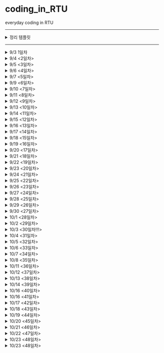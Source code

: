 # coding_in_RTU
everyday coding in RTU

---
<details>
<summary> 정리 템플릿 </summary>

### (문제 등급) 문제 번호 문제 이름
- **문제설명** :
- **느낀점** :
- **개념정리** (선택사항) :

</details>

---

<details>
<summary> 9/3 1일차 </summary>

### 브론즈 23881번 알고리즘 수업 - 선택 정렬 1
- **문제설명** : 선택정렬 수도코드를 제공하고 교환횟수를 체크하여 해당 교환횟수 번째에 교환되는 두개의 수를 출력하는 문제였다. 
- **느낀점** : 선택정렬에 대한 개념이 헷갈려 gif를 다시 보고 코드로 구현했다. 배열의 0번부터 확인하는 버전과 배열의 마지막번째부터 확인하는 버전 둘 다 구현해보았는데 반복문과 크기를 체크하는 것을 꼼꼼히 확인해야해서 어려웠다. 

- *selection sort* <br>
<img src = "https://github.com/whattheyeb/coding_in_RTU/blob/main/img/selection-600.gif" width = 300>
</details>

<details>
<summary> 9/4 <2일차> </summary>

### 브론즈 23882번 알고리즘 수업 - 선택 정렬 2
- **문제설명** : 이번 문제는 23881번 문제에서 약간 변형된 버전으로, 특정 교환 횟수 번째 이후의 정렬을 출력하는 문제였다. 
- **느낀점** : 이제 선택정렬을 구현하는 코드는 비교적 빠르게 작성할 수 있게 되었다. 하지만 for문 안에서 바로 답을 출력하려고 해서 첫번째 시도에서는 실패했었다. 선택정렬을 하는 for문 안에서는 결과를 바로 출력하기보다 flag 사용하거나 배열을 정렬하는 방식을 사용해야겠다.

### 브론즈 10871번 X보다 작은 수
- **문제설명** : 배열과 특정 수를 입력받고 배열 안의 숫자들 중 특정 수보다 작은 수들을 출력한다.
- **느낀점** : 이제 vector를 활용하여 배열을 입력받는 것을 습관들여야겠다.
- **개념정리** : vector 는 c++ 표준라이브러리 (#include <vector>) 에서 제공하는 동적 배열이다. push_back(value) : 맨 뒤에 값 추가, size() : 현재 원소 개수, empty() : 비었는지 확인, clear() : 모든 원소 제거, 초기 정의 : vector<int> v1(10);

### 브론즈 10952번 A + B - 5
- **문제설명** : 정수 a, b를 입력받고 a+b를 출력하는 코드를 작성하는 것, 단, a과 b 둘다 0일때는 아무것도 출력하지않고 종료한다.
- **느낀점** : while 문을 사용하면 a와 b 둘다 0일때에도 둘이 더한 값인 0을 출력하게된다. 그래서 do-while문을 사용했다.

</details>

<details>
<summary> 9/5 <3일차> </summary>

### (브론즈 3) 10818번 최소, 최대 
- **문제설명** : n개의 정수가 주어지고, 이 정수들의 값을 비교하여 최솟값과 최댓값을 구하는 프로그램을 작성
- **느낀점** : ez

### (브론즈 4) 25304번 영수증 
- **문제설명** : 총 금액과 물건의 종류에 대한 입력이 주어지며, 물건의 가격과 개수를 이용하여 실제 담은 금액과 영수증의 총 금액이 일치하는지 확인하는 프로그램을 작성
- **느낀점** : ez

### (브론즈 4) 15552번 빠른 A+B 
- **문제설명** : 정수 a, b를 굉장히 많이 입력받고, a+b를 출력하는 프로그램
- **느낀점** : 새로운 개념을 배웠다!!
- **개념설명** : cin.tie(NULL); 과 sync_with_stdio(false); 를 코드 앞에 작성한 후, endl 대신 \n 을 사용하면 된다. 다음 링크에 설명이 잘 되어있으니 참고해라 https://www.acmicpc.net/blog/view/128 

</details>

<details>
<summary> 9/6 <4일차> </summary>

### (브론즈 5) 10951번 A + B - 4
- **문제설명** : 두 정수 A + B를 입력받은 다음, A + B 를 출력한다.
- **느낀점** : 
- **개념정리** : EOF(End of File) 설정을 해줘야한다. 키보드 입력으로는 윈도우에서 Ctrl+Z 를 눌러 EOF를 발생시킨다. 그럼 반복문에서 조건을 어떻게 설정해야할까? 바로 그냥 while(cin >> a >> b) 이런식으로 조건식에 cin을 넣으면 된다. 

### (브론즈 3) 2562번 최댓값
- **문제설명** : 9개의 다른 자연수가 입력되며, 최댓값과 그 최댓값이 몇번째 수인지를 구하는 프로그램이다.
- **느낀점** : vector를 쓰니까 확실히 코드도 간결해지고 이해하기 쉬워졌다. 번외로 인덱스는 항상 현실 숫자 - 1 라는 것을 기억하자..

### (브론즈 3) 10810번 공넣기
- **문제설명** : 바구니 개수, 공을 넣는 회차 수가 주어진다. 그리고 각 회차마다 공을 넣을 바구니 번호의 범위 (두 개의 수)와 넣을 공의 번호가 주어진다. 공을 넣는 회차가 전부 끝난후, 바구니에 들어있는 공의 번호가 어떻게 되어있는지 출력한다. (단, 각 바구니에는 하나의 공만 들어있을 수 있다. 공이 이미 들어있는 경우 들어있는 공을 빼고 새로운 공을 넣는다)
- **느낀점** : 문제설명이 너무 길어서 읽는 데 힘들었지만 막상 푸는건 쉬웠다. for문 안에 또 다른 for문을 사용할때 조건식의 변수(i, j, k)를 다르게하고 통일시키자

</details>

<details>
<summary> 9/7 <5일차> </summary>

### (브론즈 2) 10813번 공바꾸기
- **문제설명** : 10810번과 기본적인 문제 토대는 같고, 바구니에 들어있는 공을 여러 회차동안 바꾼 후, 최종적으로 바구니에 있는 번호는 무엇인지 출력하는 프로그램을 작성한다
- **느낀점** : 10810번과 매우 비슷하고 swap함수를 사용하여 쉽게 해결했다.

### (브론즈 3) 5597번 과제 안 내신 분..?
- **문제설명** : 30명의 학생들 중 2명의 학생이 과제를 제출하지 않았다. 28개의 학생 번호가 입력으로 들어오면 그 중 제출하지않은 두 학생의 번호를 알아내어 출력한다.
- **느낀점** : for문 안에 변수를 선언하면 그 바깥에서는 초기화된다는 것을 몰랐다. 디버깅 출력 코드를 활용하여 알아내서 다행이다...

### (브론즈 2) 10811번 바구니 뒤집기
- **문제설명** : 10810, 10813번과 기본적인 문제 토대가 같다. 번호가 적힌 바구니를 여러 회차동안 역순으로 만든후, 최종적인 바구니 배열을 출력하는 프로그램을 작성한다.
- **느낀점** : 역순으로 만드는 코드에서 시간을 많이 썼다. 
- **개념정리** : 3번부터 5번 배열 원소를 뒤집어야한다. 그러면 바꾸는 작업이 2번 일어나게된다. (3번과 5번, 4번과 4번) -> swap을 활용한다면, 3부터 시작해서 (3 + 5) / 2 = 4까지, 2번만 반복한 후 끝나야하므로 num1부터 시작하여 num1 + num2 / 2 에서 멈춰야한다. 

### (브론즈 1) 1546번 평균
- **문제설명** : 기말고사 값들이 주어진다. 이 값 중 최댓값을 고르고 모든 점수를 각 과목의 점수 / 최댓값 * 100 을 진행한후 평균을 출력한다.
- **느낀점** : 처음에는 최댓값인 과목의 점수도 위와같이 진행하는지 모르고 있다가 질문게시판을 보고 깨닫게 되었다. 
- **개념정리** : c++ 에서는 int 끼리 나눗셈을 하면 소수점 이하의 숫자는 버려지기 때문에 casting을 해줘야한다. 이 문제를 풀 때에는 static_cast<type>(변수명) 이렇게 해줬다. (double 또는 float 로 선언해도 동일하다. ) 다음 티스토리를 보고 참고했다. https://code-studies.tistory.com/20 

</details>

<details>
<summary> 9/9 <6일차> </summary>

### (실버 5) 2941번 크로아티아 알파벳
- **문제설명** : 문제가 길어서 이미지로 첨부 <img src = "https://github.com/whattheyeb/coding_in_RTU/blob/main/img/bj2941.png" width = 400>
- **느낀점** : 문제는 풀긴했지만 if문남발에다가 복잡하게 작성한 것같아서 챗지피티에게 피드백을 받을 예정이다. 개인적으로 다음 인덱스로 바로 넘어가기위해 for문의 인덱스에 해당하는 i 를 사용한 방법은 마음에 든다. (핵심 아이디어는 “매칭되면 카운트 증가 후 인덱스 건너뛰기”)

### (브론즈 5) 27866번 문자와 문자열
- **문제설명** : 문자열과 숫자를 입력받고, 입력받은 숫자번째에 해당하는 문자를 출력한다. 
- **느낀점** : 기초문제여서 쉽게 풀었다.

### (브론즈 5) 9086번 문자열
- **문제설명** : 여러개의 문자열을 입력받고, 각 문자열의 첫번째 문자와 마지막 문자를 연속해서 출력한다. 
- **느낀점** : size() 함수를 사용하여 쉽게 풀 수 있다.

### (브론즈 5) 11654번 아스키 코드
- **문제설명** : 알파벳 소문자, 대문자, 숫자 0-9중 하나가 주어졌을 때, 주어진 글자의 아스키 코드값을 출력하는 프로그램을 작성하시오.
- **느낀점** : 몰라서 찾아봤다...
- **개념설명** : c++ 에서 문자를 아스키코드로 변환해서 하려면 다음과 같이 코드를 작성하면 된다고 한다. int ascii_value = static_cast<int>(input);

### (브론즈 4) 11720번 숫자의 합
- **문제설명** : 숫자개수와 띄어쓰기없이 쓰여진 숫자배열이 입력된다. 입력으로 주어진 숫자 N개의 합을 출력한다. 
- **느낀점** : 문자열과 관련된 문제라고 생각 안하고 있다가 공백없이 숫자 N개가 주어진다는 글을 보고 문자열로 숫자배열을 입력받고, 각 인덱스로 접근후 아스키코드값을 빼서  더해야겠다는 생각을 했다. 

### (브론즈 2) 10809번 알파벳 찾기
- **문제설명** : 문자열에서 알파벳이 처음 등장하는 위치를 찾아서 저장후 모든 알파벳에 대해 출력한다. 
- **느낀점** : 알파벳 배열을 잘못써서 틀렸다는 게 너무 웃김 (tuvwxyz...) 이런건 직접 찾아서 그냥 복사 붙여넣기하도록 하자. 

</details>

<details>
<summary> 9/10 <7일차> </summary>

### (브론즈 2) 2675번 문자열 반복
- **문제설명** : 테스트케이스 개수 N과 각 문자열 S와 반복횟수 R을 입력받는다. 문자열의 각 문자를 R번씩 반복하여 출력한다. 예시 : (입력) 3 ABC (출력) AAABBBCCC
- **느낀점** : ez

### (브론즈 2) 2908번 상수
- **문제설명** : 각 두개의 3자리 숫자를 입력받는다. 이 숫자를 뒤집은후 크기를 비교해 더 큰 숫자를 출력한다
- **느낀점** : vector의 push_back() 함수를 활용하고 싶어서 int 변수는 하나도 쓰지않았다. 챗지피티의 피드백을 읽고나니 불필요하게 저장공간을 썼음을 알 수 있었다.  

### (브론즈 2) 5622번 다이얼
- **문제설명** : 사진 참고 <br> <img src = "https://github.com/whattheyeb/coding_in_RTU/blob/main/img/bj5622.png" width = 450>
- **느낀점** : if문 폭탄으로 문제를 풀어서 조금 찝찝하다. 챗지피티의 코드를 봤는데 너무 충격적으로 잘짜서 충격임. 알파벳에 시간을 매핑해서 미리 정의한다는 개념을 사용한 것이 대박인거같다. 19줄을 3줄로 줄임

</details>

<details>
<summary> 9/11 <8일차> </summary>

### (브론즈 3) 11718번 그대로 출력하기
- **문제설명** : 입력 받은 문자열을 출력하는 프로그램을 작성하라 (문자열은 알파벳 소문자, 대문자, 공백, 숫자로만 이루어져있다.)
- **느낀점** : 10951번과 비슷한 문제이다. 다만 공백이 포함되어있기때문에 cin이 아닌 getline을 사용해야한다는게 달랐다.
- **개념정리** : #include <string> 라이브러리의 getline(cin, 변수명) 함수를 사용하여 공백이 포함된 문자열 한줄을 입력받을 수 있다. 

### (브론즈 3) 2738번 행렬 덧셈
- **문제설명** : N*M 크기의 두 행렬이 주어졌을때, 두 행렬을 더하는 프로그램을 작성하라
- **느낀점** : 2차원배열을 오랜만에 써서 헷갈렸지만 문제자체가 어렵지않아 간단하게 이중 for문을 사용하여 풀 수 있었다.

</details>

<details>
<summary> 9/12 <9일차> </summary>

### (브론즈 5) 2744번 대소문자 바꾸기
- **문제설명** : 영어 소문자와 대문자로 이루어진 단어를 입력받은 뒤, 대문자는 소문자로, 소문자는 대문자로 바꾸어 출력하는 프로그램을 작성하시오.
- **느낀점** : 대소문자의 아스키코드 차이만큼 더해주고 빼는 로직을 사용하여서 쉬웠다.

### (브론즈 5) 15964번 이상한 기호
- **문제설명** : 입력받은 두 숫자에 대해 A＠B = (A+B)×(A-B) 를 계산한다
- **느낀점** : 그냥 long int 만 쓰면 해결되지않아서(100점 만점 중에 30점만 준다) 구글링을 통해 해결했다. 
- **개념정리** : 두 int 의 값이 커서 int 변수에 담을 수 없다면 long long int를 사용해야한다. long long int output = 1LL * (a + b) * (a - b);

### (브론즈 4) 31403번 A + B - C
- **문제설명** : A, B, C 를 각각 수와 문자열로 생각했을때, A + B - C를 출력하라
- **느낀점** : 테스트케이스에 한자리수만 있어서 단순히 char로 입력받고 '0'만큼 빼서 더하고 빼면 되겠다고 생각했는데 입력 부분에 a, b, c는 1에서 1000사이의 숫자라고 쓰여있는 것을 확인하게 되었다. 

### (브론즈 2) 8958번 OX 퀴즈
- **문제설명** : "OOXXOXXOOO"와 같은 OX퀴즈의 결과가 있다. O는 문제를 맞은 것이고, X는 문제를 틀린 것이다. 문제를 맞은 경우 그 문제의 점수는 그 문제까지 연속된 O의 개수가 된다. 예를 들어, 10번 문제의 점수는 3이 된다.
"OOXXOXXOOO"의 점수는 1+2+0+0+1+0+0+1+2+3 = 10점이다.
OX퀴즈의 결과가 주어졌을 때, 점수를 구하는 프로그램을 작성하시오.
- **느낀점** : 이전 문제의 결과(O,X)에 대해 저장하는 배열 prev를 만들었다. 그런데 X 인 경우에 prev를 0으로 저장하지 않아서 이전 문제의 결과가 X인데도 불구하고 1로 저장되는 경우가 있었다. if 조건 설정과 예외처리를 꼼꼼히 봐야겠다. 로직은 백준 1316번과 비슷해서 쉽게 생각해낼 수 있었다. 

</details>

<details>
<summary> 9/13 <10일차> </summary>

### (브론즈 3) 10250번 ACM 호텔
- **문제설명** :  호텔의 층 수, 각 층의 방 수, 몇 번째 손님인지에 대한 입력이 들어오면, N 번째로 도착한 손님에게 배정될 방 번호를 계산하는 프로그램이다. (링크 참고 : https://www.acmicpc.net/problem/10250 )
- **느낀점** : 문제가 길어서 어려울 거라 생각했는데 2차원배열도 쓰지않고 쉽게 풀 수 있었다. 

### (브론즈 3) 4153번 직각삼각형
- **문제설명** : 주어진 세변의 길이로 삼각형이 직각인지 아닌지 구분하시오.
- **느낀점** : 빗변의 길이의 제곱과 나머지 두변의 길이의 제곱의 합이 같으면 직각삼각형이라는 정의를 그대로 코드에 적용하려고 했다. [1] 최댓값 구하기 [2] 길이의 제곱을 구해서 같은지 확인하는 함수 적용 [3] 출력 이 로직으로 작성했다. [1]파트에서 좀 더 효율적으로 코드를 짤 수 있을지 고민해봐야겠다. 

### (브론즈 3) 30802번 웰컴 키트
- **문제설명** : 참가자들에게 티셔츠와 펜을 줄 건데 얼만큼 준비해야하는지 구하는 문제
- **느낀점** : '펜을 P자루씩 최대 몇 묶음 주문할 수 있고, 그때 한 자루씩 몇 개 주문하는지' 이 말이 이해가 안가서 그냥 입출력 예시 보고 몫과 나머지인가 추측했는데 그게 맞았다. (즉, P자루씩 몇 묶음 주문하고, 남은 나머지는 한 자루씩 주문하라는 뜻이었다...) 문제 이해하는 게 더 힘든 느낌이다
 
</details>

<details>
<summary> 9/14 <11일차> </summary>

### (브론즈 2) 1978번 소수 찾기
- **문제설명** : 주어진 수 N개 중에서 소수가 몇 개인지 찾아서 출력하는 프로그램
- **느낀점** : 로직은 맞는데 1에 대한 예외처리를 따로 안해줘서 틀린거같아 아쉽다. 

### (브론즈 2) 2231번 분해합
- **문제설명** : 어떤 자연수 N이 있을 때, 그 자연수 N의 분해합은 N과 N을 이루는 각 자리수의 합을 의미한다. 어떤 자연수 M의 분해합이 N인 경우, M을 N의 생성자라 한다. 예를 들어, 245의 분해합은 256(=245+2+4+5)이 된다. 따라서 245는 256의 생성자가 된다. 
자연수 N이 주어졌을 때, N의 가장 작은 생성자를 구해내는 프로그램을 작성하시오.
- **느낀점** : 숫자 N이 주어지고 생성자 M을 구하는 문제여서 이걸 어떻게 구하지? 1부터 N까지 자릿수를 다 더해야하나? 이렇게 생각했다. 챗지피티의 힌트 '(N - N의 자리수 * 9)부터 체크하면 된다.'를 참고하여 문제를 풀었다. 그리고 자리수 구하는 짧은 코드도 이제 알게 되었다...

### (브론즈 2) 2798번 블랙잭 <나중에 다시 풀기>
- **문제설명** : N장의 카드에 써져 있는 숫자가 주어졌을 때, M을 넘지 않으면서 M에 최대한 가까운 카드 3장의 합을 구해 출력하시오.
- **느낀점** : 확률에 나오는 조합(nCr)의 경우의 수를 구하고, 그 수의 합이 M을 넘지 않아야한다고 해서 처음에는 멘붕이 왔다. 조합(중복 X, 순서 X)을 어떻게 코딩해야하는지 몰랐기때문이다. 이 문제는 나중에 다시 풀어봐야겠다. 
- **개념설명** : 조합의 경우 재귀함수로 코드를 작성한다. 다음 블로그에서 코드를 참고했다. https://hongchan.tistory.com/5 

</details>

<details>
<summary> 9/15 <12일차> </summary>

### (브론즈 2) 15829번 Hashing
- **문제설명** : 해시함수를 구현하여 입력받은 문자열을 해시값으로 출력한다.
- **느낀점** : 10일차까지는 그래도 10분안에 풀 수 있는 좀 쉬운 문제들이었는데 이제는 한시간이상은 고민하고 공부해야하는 문제들이 나온다. 수학적 특성(나머지 연산 분배의 법칙)을 적용해야해서 까다로웠던것같다. 
- **개념정리** : 해시함수의 경우 특정수를 거듭제곱하고 더하는 과정에서 long long 의 크기도 벗어나게 된다. 따라서 매 연산마다 mod 를 취해서 오버플로우를 방지해줘야한다. 

### (브론즈 1) 1259번 팰린드롬수
- **문제설명** : 어떤 단어를 뒤에서부터 읽어도 똑같다면 그 단어를 팰린드롬이라고 한다. 'radar', 'sees'는 팰린드롬이다. 수도 팰린드롬으로 취급할 수 있다. 수의 숫자들을 뒤에서부터 읽어도 같다면 그 수는 팰린드롬수다. 121, 12421 등은 팰린드롬수다. 수들을 입력받고 그 수가 팰린드롬수인지 출력하자
- **느낀점** : 이렇게 여러개의 테스트케이스를 입력받는 문제의 경우 내가 flag가 되는 변수들(팰린드롬수인지 저장하는 bool 변수, 각 숫자의 자리수를 저장하는 벡터 등)을 초기화하지 않는 습관이 있다는 것을 인지하게되었다. 주의하자.. 
- **개념정리** : 벡터를 초기화하려면 v.clear() 함수를 호출하면 벡터에 포함된 모든 요소가 제거되고, 비워진다. 

### (브론즈 1) 2775번 부녀회장이 될테야
- **문제설명** : 거주조건이 "a층의 b호에 살려면 자신의 아래(a-1)층의 1호부터 b호까지 사람들의 수의 합만큼 사람들을 데려와 살아야 한다"인 아파트의 k층 n호에는 몇 명이 살고 있는지 출력하라
- **느낀점** : 하드코딩해서 제한인 14에 맞춰서 미리 사람들 수를 모두 계산하여 배열에 저장해놓고, 입력받은 테스트케이스에 대해 출력하는 형식으로 코드를 짠 것이 조금 아쉽다. 

</details>

<details>
<summary> 9/16 <13일차> </summary>

### (브론즈 1) 2609번 최대공약수와 최소공배수
- **문제설명** : 두 수를 입력받고, 두 수의 최대공약수와 최소공배수를 구하여 출력한다
- **느낀점** : 두 수가 서로소일때를 고려하지않고 최대공약수 변수를 처음에 0으로 선언해서 런타임에러가 발생했다. (DivisionByZero) 모든 테스트케이스를 고려해봐야겠다. 

### (브론즈 1) 2869번 달팽이는 올라가고싶다 <다시 풀기>
- **문제설명** : 땅 위에 달팽이가 있다. 이 달팽이는 높이가 V미터인 나무 막대를 올라갈 것이다. 달팽이는 낮에 A미터 올라갈 수 있다. 하지만, 밤에 잠을 자는 동안 B미터 미끄러진다. 또, 정상에 올라간 후에는 미끄러지지 않는다. 달팽이가 나무 막대를 모두 올라가려면, 며칠이 걸리는지 구하는 프로그램을 작성하시오.
- **느낀점** : 처음에 나누는 로직을 생각했는데 예제 출력이랑 다르게 나와서 일일히 다 계산하는 while 문으로 했더니 이 경우는 또 시간이 너무 오래걸렸다. 결국 챗지피티의 힌트를 받아 문제를 해결했다. 다시 풀어야한다..

### (브론즈 1) 28702번 FizzBuzz
- **문제설명** : FizzBuzz 문제는 i = 1, 2, ... 에 대해 특정 규칙에 따라 문자열을 한 줄에 하나씩 출력하는 문제이다. FizzBuzz 문제에서 연속으로 출력된 세개의 문자열이 주어진다. 이 세 문자열 다음에 올 문자열을 구하고 출력해라
- **느낀점** : 입력되는 세개의 문자열 중 하나는 무조건 숫자라는 점을 활용해 Fizz, Buzz, FizzBuzz 가 아닌 문자열이 입력되면 이 문자열의 인덱스와 문자열(숫자)을 vector에 저장한 후 다음에 올 문자열을 구하는 로직으로 구현하였다. 좀 잔머리로 푼거같긴하다...
- **개념정리** : <string> 라이브러리의 stoi함수를 사용하면 string을 int로 쉽게 변환할 수 있다. int 변수 = stoi(string 변수);

</details>

<details>
<summary> 9/17 <14일차> </summary>

### (실버 5) 1436번 영화감독 숌
- **문제설명** : 제일 작은 종말의 수는 666이고, 그 다음으로 큰 수는 1666, 2666, 3666, .... 이다. 따라서, 숌은 첫 번째 영화의 제목은 "세상의 종말 666", 두 번째 영화의 제목은 "세상의 종말 1666"와 같이 이름을 지을 것이다. 일반화해서 생각하면, N번째 영화의 제목은 세상의 종말 (N번째로 작은 종말의 수) 와 같다. 숌이 만든 N번째 영화의 제목에 들어간 수를 출력하는 프로그램을 작성하시오
- **느낀점** : 처음에는 666이 들어가는 수들의 규칙을 찾으려했는데 도저히 못찾아서 챗지피티의 힌트를 얻어서 해결했다. (모든 수를 체크하면서 666이 들어간 수를 찾는 방식)
- **개념정리** : <string>헤더에 int를 string으로 바꾸는 to_string() 함수와 string에 원하는 문자열이 어디 인덱스에 들어있는지 찾아주는 find() 함수

### (브론즈 1) 14626번 ISBN
- **문제설명** : ISBN에는 13자리의 숫자로 표시된다. 그중 마지막 숫자는 체크기호로 정확성여부를 점검하는 숫자이다. 이 체크기호는 일련번호의 앞에서부터 각 자리마다 가중치 1, 3, 1, 3…. 를 곱한 것을 모두 더하고, 그 값을 10으로 나눈 나머지가 0이 되도록 만드는 숫자 m을 사용한다.
손상된 자리의 숫자를 찾아내는 프로그램을 작성하자
- **느낀점** : 문해력이 낮아진건지 문제자체를 이해하고 식을 생각하는데 오래 걸렸다. 그리고 마지막에는 좀 하드하게 3의 나머지들과 매칭하는 식으로 했다가 for문을 돌며 계산하는 방식으로 고쳤다. 코딩테스트 풀려면 문제를 읽고 이해하는것도 꽤나 중요해보인다....

### (실버 5) 7568번 덩치
- **문제설명** : 키도 더 크고, 몸무게도 더 나가는 사람을 덩치가 더 크다라고 말한다고 하자, 사람들의 키와 몸무게를 입력받고 사람의 덩치 등수를 구해서 출력한다. 
- **느낀점** : 간단한 문제를 너무 어렵게생각했다. 각 사람의 경우를 따져서 더 큰 덩치의 사람명수를 저장하고, 사람명수가 없는 사람부터 높은 등수를 주는 방식으로 코드를 작성했었다. 하지만 그럴 필요없이, 덩치를 비교할때부터 자신보다 덩치가 큰 사람이 있다면 등수를 하나씩 낮추면 되는 일이었다. 어차피 각각 사람들에 대해 rank를 체크하는 것이기 때문에 점수가 같은 사람들을 따로 체크할 필요가 없다. 

</details>

<details>
<summary> 9/18 <15일차> </summary>

### (실버 5) 1181번 단어 정렬
- **문제설명** : 알파벳 소문자로 이루어진 N개의 단어가 들어오면 아래와 같은 조건에 따라 정렬하는 프로그램을 작성하시오.
    - 길이가 짧은 것부터
    - 길이가 같으면 사전 순으로
단, 중복된 단어는 하나만 남기고 제거해야 한다.
- **느낀점** : 쉬울줄 알았는데 막상 풀어보니 두가지때문에 어려웠다. 첫번째는 길이가 같을때 각 자리의 아스키코드값을 비교한 후 인덱스를 저장해야한다는 것(compare함수를 쓰지않고 하려니 어려웠다)과 두번째는 중복된 단어는 하나만 남기고 삭제해야한다는 것이었다.  
- **개념정리** : <string> 헤더의 compare 함수는 str1.compare(str2) 로 예시를 들어보면 str1과 str2 가 같을때는 0, str1이 str2보다 클때는 양의 정수, str2이 str1보다 클때는 음의 정수를 return한다.
<algorithm> 헤더의 unique함수는 unique(word.begin(), word.end()) word 배열을 돌면서 겹치는 수를 찾아준다. erase() 함수는 범위를 설정하거나 특정 인덱스 지정하여 벡터를 지울 수 있는 함수이다. 

### (실버 5) 2751번 수 정렬하기 2
- **문제설명** : N개의 수가 주어졌을때, 이를 오름차순으로 정렬하는 프로그램을 작성해라
- **느낀점** : 그냥 편하게 풀고싶어서 algorithm 헤더의 sort 함수를 사용했다. 퀵소트나 머지소트 코드 공부를 좀 시작해야겠다.

### (Easy) Two sum
- **문제설명** : 숫자배열과 target이 주어졌을때, 숫자배열 중 2개 숫자의 조합이 target과 일치한다. 이 2개 숫자의 인덱스를 찾아 vector로 return한다.
- **느낀점** : 내가 푼 방식은 실행시간이 오래걸렸다. 그 이유는 내가 따로 vector 변수에 저장하고 마지막에 return 하려고해서였다. 그럴필요없이 찾는 즉시 해당 배열을 return하면된다.

</details>

<details>
<summary> 9/19 <16일차> </summary>

### (실버 4) 1920번 수 찾기
- **문제설명** : N개의 정수 A[1], A[2], …, A[N]이 주어져 있을 때, 이 안에 X라는 정수가 존재하는지 알아내는 프로그램을 작성하시오.
- **느낀점** : 처음에 시도할때는 linear search (정렬되지않은 상태로 for 문 사용하여 찾기) 로 코드를 작성했다. 당연히, 시간초과가 떴다. 그래서 두번째 시도때는 먼저 배열을 정렬하고, binary search 를 사용하여 작성하고 성공했다. 
- **개념정리** : https://www.geeksforgeeks.org/dsa/binary-search/ 

### (실버 5) 11650번 좌표 정렬하기 <다시 풀기>
- **문제설명** : 2차원 평면 위의 점 N개가 주어진다. 좌표를 x좌표가 증가하는 순으로, x좌표가 같으면 y좌표가 증가하는 순서로 정렬한 다음 출력하는 프로그램을 작성하시오
- **느낀점** : 1차원 배열에 대해 정렬하는건 할 수 있는데 2차원 배열에 대해서는 어떻게 풀지 감도 안왔다. 챗지피티의 힌트를 참고하여 먼저 구조체를 만든 후, sort 함수를 사용하여 x 좌표가 같으면 y좌표가 증가하는 함수를 추가하는 방식으로 풀었다. sort함수에 대해 더 알게되었다.
- **개념정리** : sort함수는 세번째 파라미터에 custom comparator를 추가할 수 있다. 
```
bool comp(Point& a, Point& b){
    if(a.x == b.x) return a.y < b.y;
    return a.x < b.x; 
}

int main(){
    sort(points.begin(), points.end(), comp);
}
```

### (easy) Roman to integer
- **문제설명** : 로마숫자로 이루어진 문자열을 입력받아서 아라비아숫자로 변환하는 프로그램을 작성하라 
- **느낀점** : 문제를 주의깊게 안읽고 그냥 일대일대응으로 변환하는 방식으로 풀어서 처음 시도때는 틀렸다. 다시 읽어보니 예외가 있었다.. 그래서 i번째에 검사할때 i + 1번째 문자도 함께 검사하여 만약 한세트인 로마숫자라면 i를 증가시켰다. 


</details>

<details>
<summary> 9/20 <17일차> </summary>

### (실버 5) 25206 너의 평점은
- **문제설명** : 치훈이의 전공평점을 계산해주는 프로그램을 작성해보자. 전공평점은 전공과목별 (학점 × 과목평점)의 합을 학점의 총합으로 나눈 값이다. P/F 과목의 경우 등급이 P또는 F로 표시되는데, 등급이 P인 과목은 계산에서 제외해야 한다.
- **느낀점** : struct를 정의하여 각 과목당 학점과 등급을 저장한 후 전공평점을 구했다. 하지만 아래의 코드처럼 F를 따로 조건을 안빼고 P와 함께 처리해서 틀렸다. F 등급인 경우, 0점으로 계산되지만 학점평균에는 들어가기때문이다.


```
if(s[i].rating != "P"){
            sum += toCredit(s[i].rating) * s[i].credit;
            creditSum += s[i].credit;
        }else if(s[i].rating == "F"){
            sum += 0;
            creditSum += s[i].credit;
}
```

### (브론즈 3) 2566번 최댓값
- **문제설명** :  9×9 격자판에 쓰여진 81개의 자연수 또는 0이 주어질 때, 이들 중 최댓값을 찾고 그 최댓값이 몇 행 몇 열에 위치한 수인지 구하는 프로그램을 작성하시오.
- **느낀점** : 81이라는 상수로 정해져있어서 2차원배열을 사용하여 쉽게 풀었다. 

### (브론즈 1) 10798번 세로읽기
- **문제설명** : 한 줄의 단어는 글자들을 빈칸 없이 연속으로 나열해서 최대 15개의 글자들로 이루어진다. 또한 만들어진 다섯 개의 단어들의 글자 개수는 서로 다를 수 있다. 심심해진 영석이는 칠판에 만들어진 다섯 개의 단어를 세로로 읽으려 한다. 세로로 읽을 때, 각 단어의 첫 번째 글자들을 위에서 아래로 세로로 읽는다. 다음에 두 번째 글자들을 세로로 읽는다. 이런 식으로 왼쪽에서 오른쪽으로 한 자리씩 이동 하면서 동일한 자리의 글자들을 세로로 읽어 나간다. 영석이가 읽는 방식으로 글자들을 출력하는 프로그램을 작성하라
- **느낀점** : 인덱스가 출력할 문자열의 길이를 벗어날때를 생각하지않고 처리를 안해줘서 틀렸다. 무지성 제출을 자제해보자 ...

</details>

<details>
<summary> 9/21 <18일차> </summary>

### (실버 5) 1316번 그룹 단어 체커 <다시 풀기>
- **문제설명** : 그룹 단어란 단어에 존재하는 모든 문자에 대해서, 각 문자가 연속해서 나타나는 경우만을 말한다. 예를 들면, ccazzzzbb는 c, a, z, b가 모두 연속해서 나타나고, kin도 k, i, n이 연속해서 나타나기 때문에 그룹 단어이지만, aabbbccb는 b가 떨어져서 나타나기 때문에 그룹 단어가 아니다. 단어 N개를 입력으로 받아 그룹 단어의 개수를 출력하는 프로그램을 작성하시오.
- **느낀점** : 약 일주일전에 이 문제를 마주했을때는 어떻게 풀지도 몰랐는데 그래도 이번에는 약간의 힌트(?)와 함께 푸는 나의 모습을 보며 좀 뿌듯했다. 하지만 다음에 다시 풀어봐야한다...

### (실버 5) 2563번 색종이
- **문제설명** : 가로, 세로의 크기가 각각 100인 정사각형 모양의 흰색 도화지가 있다. 이 도화지 위에 가로, 세로의 크기가 각각 10인 정사각형 모양의 검은색 색종이를 색종이의 변과 도화지의 변이 평행하도록 붙인다. 이러한 방식으로 색종이를 한 장 또는 여러 장 붙인 후 색종이가 붙은 검은 영역의 넓이를 구하는 프로그램을 작성하시오.
- **느낀점** : 나는 문제를 너무 어렵게(인간처럼) 풀려고 하는것같다. 처음에 문제를 읽었을때 "색종이끼리 겹치는 부분을 어떻게 구하지?" 라는 생각에 사로잡혀서 코드 작성을 시작조차 하지못했다. 하지만 챗지피티의 힌트..(겹치는 부분을 계산할 필요없이 도화지를 100*100 배열로 두고 색종이의 길이에 해당하는 배열을 한칸씩 색칠한다고 생각해라)를 보고 놀랐다...

</details>

<details>
<summary> 9/22 <19일차> </summary>

### (브론즈 1) 2869번 달팽이는 올라가고싶다 - 13일차 복습
- **느낀점** : 기억을 되살리는동안은 버벅였지만 중요한 포인트들(나머지가 있는경우 올림하기, 마지막 날에 올라가는 길이는 미리 빼주기)을 기억해서 풀 수 있었다. 

### (실버 5) 11650번 좌표 정렬하기 - 16일차 복습
- **느낀점** : 벡터에 입력할때 벡터 크기를 정의해주지않으면 오류가 걸리는것같다. 다시 풀때 조금 헷갈려서 깃허브 리드미를 참고하여 풀었다.

### (실버 5) 1193번 분수찾기 (다시 풀기)
- **문제설명** : 이와 같이 나열된 분수들을 1/1 → 1/2 → 2/1 → 3/1 → 2/2 → … 과 같은 지그재그 순서로 차례대로 1번, 2번, 3번, 4번, 5번, … 분수라고 하자. X가 주어졌을 때, X번째 분수를 구하는 프로그램을 작성하시오.
- **느낀점** : 사실 이 문제도 규칙을 못찾아서 챗지피티의 힌트를 받아 풀었다. 사람들이 올린 질문들 보니까 힌트보지말고 스스로 찾으라고 하던데 쩝.. 그래도 충분히 고민했다고 생각한다. (힌트는 다음과 같았다 1. 몇번째 그룹인지 찾기 2. 그룹안에서 몇번째인지 계산하기 3. 홀수인지 짝수인지에 따라 증감방향이 달라짐)

</details>

<details>
<summary> 9/23 <20일차> </summary>

### (실버 4) 2164번 카드 2
- **문제설명** : N장의 카드가 있다. 각각의 카드는 차례로 1부터 N까지의 번호가 붙어 있으며, 1번 카드가 제일 위에, N번 카드가 제일 아래인 상태로 순서대로 카드가 놓여 있다.
이제 다음과 같은 동작을 카드가 한 장 남을 때까지 반복하게 된다. 우선, 제일 위에 있는 카드를 바닥에 버린다. 그 다음, 제일 위에 있는 카드를 제일 아래에 있는 카드 밑으로 옮긴다.
- **느낀점** : 나름 수학적 규칙을 찾았다고 생각했는데 틀린 규칙이었다. 다음에는 queue를 활용해서 푸는 방식을 생각해봐야겠다.

### (브론즈 3) 5086번 배수와 약수
- **문제설명** : 두 수가 주어졌을 때, 다음 3가지 중 어떤 관계인지 구하는 프로그램을 작성하시오.
첫 번째 숫자가 두 번째 숫자의 약수이다. -> "factor" 출력
첫 번째 숫자가 두 번째 숫자의 배수이다. -> "multiple" 출력
첫 번째 숫자가 두 번째 숫자의 약수와 배수 모두 아니다. -> "neither" 출력
- **느낀점** : 간단하게 풀 수 있었던 문제다.

### (브론즈 3) 2501번 약수 구하기
- **문제설명** : 두 개의 자연수 N과 K가 주어졌을 때, N의 약수들 중 K번째로 작은 수를 출력하는 프로그램을 작성하시오.
- **느낀점** : 자연수 N의 약수를 구하면 자연수 N 또한 포함된다는 사실을 까먹었다. 그래서 처음 시도때 틀렸다. 예를 들어 6의 약수 중 4번째로 작은 수는 6이기 때문이다.

</details>

<details>
<summary> 9/24 <21일차> </summary>

### (브론즈 1) 9506번 약수들의 합
- **문제설명** : 어떤 숫자 n이 자신을 제외한 모든 약수들의 합과 같으면, 그 수를 완전수라고 한다. 예를 들어 6은 6 = 1 + 2 + 3 으로 완전수이다.
n이 완전수인지 아닌지 판단해주는 프로그램을 작성하라
- **느낀점** : 약수를 판정하는 로직은 알고있었기에 총합 변수를 지정해두고 약수들을 모두 더한 값을 저장한 후, 완전수인지 아닌지 판단하는 식으로 쉽게 풀 수 있었다.

### (브론즈 2) 2581번 소수
- **문제설명** : 자연수 M과 N이 주어질 때 M이상 N이하의 자연수 중 소수인 것을 모두 골라 이들 소수의 합과 최솟값을 찾는 프로그램을 작성하시오.
- **느낀점** : 문제 접근은 맞았는데 M과 N 사이에 소수가 없는 경우를 처리해야한다는 글을 안읽고 풀어서 그 부분에서 틀렸다. 소수의 개수를 카운트하는 cnt 변수를 추가하여 cnt 변수가 0이라면 -1을 출력하도록 수정했다.

</details>

<details>
<summary> 9/25 <22일차> </summary>

### (브론즈 2) 2745번 진법 변환
- **문제설명** : B진법 수 N이 주어진다. 이 수를 10진법으로 바꿔 출력하는 프로그램을 작성하시오.
- **느낀점** : 16진법을 2진수로 변환하는 문제는 논리설계 시간에 많이 풀어봤는데 36진법을 10진법으로 변환하는 문제는 처음이여서 어떻게 풀지 몰랐다. 찾아보니 각 자리수에 N진법의 N을 제곱한 후 다 더해주면 10진법 수로 변환된다고 나왔다. 이 계산법을 똑같이 로직에 적용하여 풀었다. 

### (브론즈 5) 27323번 직사각형
- **문제설명** : 정수 A, B 가 주어진다. 세로 길이가 A cm, 가로 길이가 B cm 인 아래와 같은 직사각형의 넓이를 cm2 단위로 구하시오.
- **느낀점** : 손풀기 문제로 1분만에 풀었다

### (브론즈 3) 1085번 직사각형에서 탈출
- **문제설명** : 한수는 지금 (x, y)에 있다. 직사각형은 각 변이 좌표축에 평행하고, 왼쪽 아래 꼭짓점은 (0, 0), 오른쪽 위 꼭짓점은 (w, h)에 있다. 직사각형의 경계선까지 가는 거리의 최솟값을 구하는 프로그램을 작성하시오.
- **느낀점** : 처음에는 한수의 점에서 각 변까지의 거리들을 다 비교한 후, 최솟값을 구하는 로직으로 생각했는데 천천히 다시 생각해보니 그럴 필요가 없었다! 각 변까지의 거리를 배열에 저장한 후, 최솟값을 구하는 식으로 코드를 작성하면 더 쉬웠다.

### (브론즈 3) 3009번 네 번째 점
- **문제설명** : 세 점이 주어졌을 때, 축에 평행한 직사각형을 만들기 위해서 필요한 네 번째 점을 찾는 프로그램을 작성하시오.
- **느낀점** : 약간 노가다 if문으로 문제를 풀어서 찝찝하다. 

</details>

<details>
<summary> 9/26 <23일차> </summary>

### (브론즈 3) 15894번 수학은 체육과목입니다.
- **문제설명** : "한 변의 길이가 1인 정사각형을 아래 그림과 같이 겹치지 않게 빈틈없이 계속 붙여 나간다. 가장 아랫부분의 정사각형이 n개가 되었을 때, 실선으로 이루어진 도형의 둘레의 길이를 구하시오." 가장 아랫부분의 정사각형 개수가 주어지면 그에 해당하는 답을 출력하는 프로그램을 만들어 형석이를 도와주자!
- **느낀점** : 복잡한 수학 규칙이 있을줄 알았는데 식을 정리하고 나니 answer = 4n 이라는 간단한 식이 나와서 당황했다.

### (브론즈 4) 10101번 삼각형 외우기
- **문제설명** : 창영이는 삼각형의 종류를 잘 구분하지 못한다. 따라서 프로그램을 이용해 이를 외우려고 한다.
삼각형의 세 각을 입력받은 다음,
세 각의 크기가 모두 60이면, Equilateral
세 각의 합이 180이고, 두 각이 같은 경우에는 Isosceles
세 각의 합이 180이고, 같은 각이 없는 경우에는 Scalene
세 각의 합이 180이 아닌 경우에는 Error 를 출력하는 프로그램을 작성하시오.
- **느낀점** : bool 플래그를 사용하여 세각의 크기가 모두 60인 경우를 처리하려고 했는데 잘못 코드를 작성해서 그냥 if문으로 처리했다.

### (브론즈 3) 5073번 삼각형과 세 변
- **문제설명** : 삼각형의 세 변의 길이가 주어질 때 변의 길이에 따라 다음과 같이 정의한다.
Equilateral :  세 변의 길이가 모두 같은 경우
Isosceles : 두 변의 길이만 같은 경우
Scalene : 세 변의 길이가 모두 다른 경우
단 주어진 세 변의 길이가 삼각형의 조건을 만족하지 못하는 경우에는 "Invalid" 를 출력한다. 예를 들어 6, 3, 2가 이 경우에 해당한다. 가장 긴 변의 길이보다 나머지 두 변의 길이의 합이 길지 않으면 삼각형의 조건을 만족하지 못한다. 세 변의 길이가 주어질 때 위 정의에 따른 결과를 출력하시오.
- **느낀점** : 앞서 푼 10101번 문제와 매우 비슷해서 비슷한 로직으로 풀었다. 다른 점은 가장 긴 변의 길이의 인덱스를 따로 빼고 나머지 인덱스들을 벡터에 넣어 저장했다는 점이다. 가장 긴변의 길이 외에 나머지 길이의 인덱스들을 저장한 이유는 두 변의 길이가 같은 경우를 더 짧은 조건문으로 바꾸고싶어서이다. 
- **개념정리** : vector의 첫 원소와 마지막 원소는 각각 v.front(), v.back() 함수를 사용한다.  


</details>

<details>
<summary> 9/27 <24일차> </summary>

### (브론즈 3) 9063번 대지
- **문제설명** : 임씨의 이름이 새겨진 옥구슬의 위치 N 개가 주어질 때에, 임씨에게 돌아갈 대지의 넓이를 계산하는 프로그램을 작성하시오. 
- **느낀점** : 문제가 거의 소설마냥 길어서 어려울까 겁먹었지만 핵심적인 풀이는 간단했다. 좌표 여러개를 입력받고 x좌표와 y좌표의 최댓값, 최솟값를 구한 후, 최댓값과 최솟값의 차이를 곱하는 로직으로 코드를 작성했다.

### (브론즈 3) 14215번 세 막대
- **문제설명** : a, b, c가 주어졌을 때, 만들 수 있는 가장 큰 둘레를 구하는 프로그램을 작성하시오. 
- **느낀점** : 나는 너무 어렵게 이 문제를 풀려고 했었다.. 인덱스에 초점을 맞추고 어느 막대 길이가 같은지를 따졌는데 그럴 필요없이 막대의 길이들을 입력받은 후 크기대로 정렬 후, 계산하면 됐다.

</details>

<details>
<summary> 9/28 <25일차> </summary>

### (브론즈 1) 11005번 진법 변환 2
- **문제설명** : 10진법 수 N이 주어진다. 이 수를 B진법으로 바꿔 출력하는 프로그램을 작성하시오. 10진법을 넘어가는 진법은 숫자로 표시할 수 없는 자리가 있다. 이런 경우에는 다음과 같이 알파벳 대문자를 사용한다.
A: 10, B: 11, ..., F: 15, ..., Y: 34, Z: 35
- **느낀점** : 10진수를 N진수로 바꾸는 방법이 헷갈려서 아래의 티스토리를 참고하면서 풀었다. 10진수가 0이 될때까지 N으로 나누면서 나눌때마다의 나머지를 벡터에 저장하는 방식으로 코드를 작성했다. 또한 나머지가 9를 넘어가는 숫자라면 알파벳으로 변환해주어야하기 때문에 string에 저장한 알파벳 배열과 매칭시켜 변환하는 방식으로 코드를 작성했다.
- **개념정리** : 진법변환의 원리 https://midoriprogramming.tistory.com/16 

</details>

<details>
<summary> 9/29 <26일차> </summary>

### (브론즈 3) 2720번 세탁소 사장 동혁
- **문제설명** : 첫째 줄에 테스트 케이스의 개수 T가 주어진다. 각 테스트 케이스는 거스름돈 C를 나타내는 정수 하나로 이루어져 있다. C의 단위는 센트이다. 각 테스트케이스에 대해 필요한 쿼터의 개수, 다임의 개수, 니켈의 개수, 페니의 개수를 공백으로 구분하여 출력한다.
- **느낀점** : 그리디 알고리즘을 활용하여 가장 큰 동전부터 나누는 방식으로 코드를 작성했다. 하루전에 강의로 들었던 내용이 나와서 쉽게 풀 수 있었다.

### (브론즈 3) 2903번 중앙 이동 알고리즘
- **문제설명** : 정사각형의 각 변의 중앙에 점을 하나 추가한다. 정사각형의 중심에 점을 하나 추가한다. 과정을 N번 거친 후 점 몇 개를 저장해야 하는지 구하는 프로그램을 작성하시오.
- **느낀점** : 정사각형 위에 생겨나는 점의 개수 규칙을 살펴보면 (이전 정사각형의 한변 위에 있는 점의 개수 * 2 - 1) 의 제곱임을 알 수 있다. 따라서 한 변 위에 있는 점의 개수를 먼저 배열로 만든 후, 입력받은 N에 대해 따로 제곱을 계산하여 제곱하는 방식으로 코드를 작성했다. 

### (브론즈 2) 2292번 벌집 <다시풀기>
- **문제설명** : 입력으로 주어진 방까지 최소 개수의 방을 지나서 갈 때 몇 개의 방을 지나는지 출력한다.
- **느낀점** : 생각보다 규칙은 빠르게 찾았지만 방의 개수를 세는 부분에서 while 문의 조건문을 잘못 설정해서 여러번 틀렸다. 나중에 다시 풀어보자 너무 아쉽다.

</details>

<details>
<summary> 9/30 <27일차> </summary>

### (브론즈 2) 2750번 수 정렬하기
- **문제설명** : N개의 수가 주어졌을 때, 이를 오름차순으로 정렬하는 프로그램을 작성하시오.
- **느낀점** : 최대 1000개의 수를 정렬해야하기 때문에 시간복잡도가 O(nlogn)인 merge sorting algorithm 을 적용하여 문제를 풀었다.
- **개념정리** : merge sort 코드는 다음 사이트를 보고 작성했다. https://www.geeksforgeeks.org/dsa/merge-sort/ 

### (실버 4) 11399번 ATM
- **문제설명** : 첫째 줄에 사람의 수 N(1 ≤ N ≤ 1,000)이 주어진다. 둘째 줄에는 각 사람이 돈을 인출하는데 걸리는 시간 Pi가 주어진다. (1 ≤ Pi ≤ 1,000), 첫째 줄에 각 사람이 돈을 인출하는데 필요한 시간의 합의 최솟값을 출력한다.
- **느낀점** : 알고리즘 라이브러리의 sort 함수를 사용하여 먼저 인출하는 시간이 적은 순서대로 정렬한후 각 사람당 누적 시간을 따로 벡터에 저장했다. 그리고 누적 시간을 모두 더한 값을 출력하는 방식으로 코드를 작성했다. 정렬만 하면 되는 문제라 쉽게 풀었다.

### (실버 5) 1427번 소트인사이드
- **문제설명** : 배열을 정렬하는 것은 쉽다. 수가 주어지면, 그 수의 각 자리수를 내림차순으로 정렬해보자. 첫째 줄에 정렬하려고 하는 수 N이 주어진다. N은 1,000,000,000보다 작거나 같은 자연수이다.
- **느낀점** : 4321을 입력받으면 1234로 바꿔서 출력해야하기 때문에 처음에 입력받을때부터 string으로 입력받았다. 그리고 각 자리마다 '0' 아스키값을 빼 int 벡터에 저장했다. 그리고 정렬한 후 출력하는 방식으로 코드를 작성했다. 생각해보니 char 그대로 sorting하면 굳이 int벡터에 저장할 필요가 없을거같기도 하다. 다시 한번 풀어봐야겠다. -> 그냥 char 그대로 sorting하니까 아스키코드값으로 저장이 되어서 마지막에 출력할때 0에 해당하는 아스키코드값인 48을 빼는 방식으로 코드를 작성할 수도 있다!!!

</details>

<details>
<summary> 10/1 <28일차> </summary>

### (브론즈 5) 24262번 알고리즘 수업 - 알고리즘의 수행 시간 1
- **문제설명** : 입력의 크기 n이 주어지면 MenOfPassion 알고리즘 수행 시간을 예제 출력과 같은 방식으로 출력해보자. 첫째 줄에 코드1 의 수행 횟수를 출력한다. 둘째 줄에 코드1의 수행 횟수를 다항식으로 나타내었을 때, 최고차항의 차수를 출력한다. 단, 다항식으로 나타낼 수 없거나 최고차항의 차수가 3보다 크면 4를 출력한다.
- **느낀점** : 처음에는 수행횟수를 따로 세서 출력해야하나? 그리고 다항식으로 나타낸다는건 어떤거지? 하며 혼란스러웠는데 질문게시판의 한 글을 보고 깨달았다. 주어진 알고리즘은 n이 어떤 숫자이든간에 한번 실행되는 O(1)의 시간복잡도를 가진 알고리즘이므로 항상 1과 0을 출력한다.

### (브론즈 4) 24263번 알고리즘 수업 - 알고리즘의 수행 시간 2
- **문제설명** : 24262번 문제와 동일하며 menofpassion 알고리즘 코드 부분만 다르다.
- **느낀점** : 24262번 문제도 그렇고 이 문제들은 코딩을 어떻게 하냐보다 반복문에 따라 시간복잡도가 어떻게 달라지는지 아는지 물어보는 것같다.

### (브론즈 3) 24264번 알고리즘 수업 - 알고리즘의 수행 시간 3
- **문제설명** : 24262번 문제와 동일하며 menofpassion 알고리즘 코드 부분만 다르다.
- **느낀점** : int의 범위를 벗어난 input이여서 long long int로 선언했더니 맞았다. int 범위가 애매하면 long long int로 하자

</details>

<details>
<summary> 10/2 <29일차> </summary>

### (브론즈 3) 24265번 알고리즘 수업 - 알고리즘의 수행 시간 4
- **문제설명** : 24262번 문제와 동일하며 menofpassion 알고리즘 코드 부분만 다르다.
- **느낀점** : menofpassion 알고리즘을 직접 실행하여 수행횟수를 카운트하는 방식으로 코드를 작성했더니 n이 500,000일때는 2~3초를 초과했다. 그래서 규칙을 찾아서 계산하는 방식으로 코드를 수정했다. 

### (브론즈 3) 24266번 알고리즘 수업 - 알고리즘의 수행 시간 5
- **문제설명** : 24262번 문제와 동일하며 menofpassion 알고리즘 코드 부분만 다르다.
- **느낀점** : 이 문제는 시간복잡도를 다항식으로 표현했을때 n^3 인 경우를 표현하고자해서 앞서 푼 문제와 똑같이 n을 세제곱한 것을 출력하는 방식으로 문제를 풀었다.

### (브론즈 3) 24267번 알고리즘 수업 - 알고리즘의 수행 시간 6
- **문제설명** : 24262번 문제와 동일하며 menofpassion 알고리즘 코드 부분만 다르다.
- **느낀점** : 먼저 menofpassion 반복문을 실행하고 규칙을 발견한 후 해당 규칙을 적용시켜서 출력하는 방식으로 코드를 작성했다. 

</details>

<details>
<summary> 10/3 <30일차!!!> </summary>

### (실버 5) 24313번 알고리즘 수업 - 점근적 표기 1
- **문제설명** : 알고리즘의 소요 시간을 나타내는 O-표기법(빅-오)을 다음과 같이 정의하자. 
```
O(g(n)) = {f(n) | 모든 n ≥ n0에 대하여 f(n) ≤ c × g(n)인 양의 상수 c와 n0가 존재한다}
```
함수 f(n) = a1n + a0, 양의 정수 c, n0가 주어질 경우 O(n) 정의를 만족하는지 알아보자.

- **느낀점** : c >= a0 이 조건을 추가하지 않아서 첫 시도에는 틀렸다. 이 조건을 왜 추가해야하는지에 대해 의문이 들었는데 천천히 생각해보니까 f(n) 이 4n - 2이고 c * g(n) 이 2n이라면 f(n) ≤ c × g(n) 이 식에 대해서는 만족하지만 모든 n에 대해서는 만족하지 않는다.

### (브론즈 2) 2587번 대표값2
- **문제설명** : 다섯 개의 자연수가 주어질 때 이들의 평균과 중앙값을 구하는 프로그램을 작성하시오.
- **느낀점** : 벡터로 입력받고 입력받을때마다 sum 변수에 더하고 5로 나눈값을 출력하는 방식으로 풀었다. 입력개수가 5로 정해져있어서 기본문제로 느껴졌다.

### (브론즈 2) 25305번 커트라인
- **문제설명** : 2022 연세대학교 미래캠퍼스 슬기로운 코딩생활에 
$N$명의 학생들이 응시했다.이들 중 점수가 가장 높은 $k$명은 상을 받을 것이다. 이 때, 상을 받는 커트라인이 몇 점인지 구하라.
커트라인이란 상을 받는 사람들 중 점수가 가장 가장 낮은 사람의 점수를 말한다.
- **느낀점** : 선택정렬 코드를 잘못 써놓고 다른데서 뭐가 잘못됐는지를 찾고있었다. 선택정렬에서 swap하는건 각 인덱스마다 최대한번이다...

</details>

<details>
<summary> 10/4 <31일차> </summary>

### (브론즈 1) 10989번 수 정렬하기 3 <다시 풀기>
- **문제설명** : N개의 수가 주어졌을 때, 이를 오름차순으로 정렬하는 프로그램을 작성하시오.
- **느낀점** : 계수정렬(counting sort)을 이용해서 처음 문제를 풀었는데 이렇게 메모리를 절약하면서 빠르게 정렬할 수 있다는것에 놀랐다. counting sort 공부하고 다시 풀어봐야겠다.

### (실버 5) 11651번 좌표 정렬하기 2
- **문제설명** : 2차원 평면 위의 점 N개가 주어진다. 좌표를 y좌표가 증가하는 순으로, y좌표가 같으면 x좌표가 증가하는 순서로 정렬한 다음 출력하는 프로그램을 작성하시오.
- **느낀점** : 좌표정렬하기 1번이랑 똑같고 조건만 다르게 설정하면 돼서 쉽게 풀 수 있었다.

</details>

<details>
<summary> 10/5 <32일차> </summary>

### (브론즈 2) 19532번 수학은 비대면강의입니다
- **문제설명** : 다음 연립방정식에서 x 와 y의 값을 계산하시오.
```
ax + by = c
dx + ey = f
```
- **느낀점** : 양변에 d, a를 곱해서 x의 계수를 같게 한후 두 식을 빼는 형식으로 풀었다. 처음에는 y의 값을 구한후, (c - by) / a 이 방식으로 x를 구하려고 했는데 a가 0일수도 있기때문에 DivisionBy0 에러가 떴다. 그래서 양변에 d, a를 곱해서 푼것처럼 b, e를 곱해서 풀었더니 해결되었다.

### (실버 3) 1018번 체스판 다시 칠하기 <다시 풀기>
- **문제설명** : 지민이는 자신의 저택에서 MN개의 단위 정사각형으로 나누어져 있는 M×N 크기의 보드를 찾았다. 어떤 정사각형은 검은색으로 칠해져 있고, 나머지는 흰색으로 칠해져 있다. 지민이는 이 보드를 잘라서 8×8 크기의 체스판으로 만들려고 한다.

체스판은 검은색과 흰색이 번갈아서 칠해져 있어야 한다. 구체적으로, 각 칸이 검은색과 흰색 중 하나로 색칠되어 있고, 변을 공유하는 두 개의 사각형은 다른 색으로 칠해져 있어야 한다. 따라서 이 정의를 따르면 체스판을 색칠하는 경우는 두 가지뿐이다. 하나는 맨 왼쪽 위 칸이 흰색인 경우, 하나는 검은색인 경우이다.

보드가 체스판처럼 칠해져 있다는 보장이 없어서, 지민이는 8×8 크기의 체스판으로 잘라낸 후에 몇 개의 정사각형을 다시 칠해야겠다고 생각했다. 당연히 8*8 크기는 아무데서나 골라도 된다. 지민이가 다시 칠해야 하는 정사각형의 최소 개수를 구하는 프로그램을 작성하시오.
- **느낀점** : 체스판의 각 칸의 색을 체크하는 알고리즘은 생각해냈는데 8*8 크기의 체스판만큼에서 최소 개수를 구하는 알고리즘에서 막혀서 챗지피티의 힌트를 받았다. 다시 풀어보자...

</details>

<details>
<summary> 10/6 <33일차> </summary>

### (실버 2) 18870번 좌표 압축
- **문제설명** : 수직선 위에 N개의 좌표 X1, X2, ..., XN이 있다. 이 좌표에 좌표 압축을 적용하려고 한다. Xi를 좌표 압축한 결과 X'i의 값은 Xi > Xj를 만족하는 서로 다른 좌표 Xj의 개수와 같아야 한다. X1, X2, ..., XN에 좌표 압축을 적용한 결과 X'1, X'2, ..., X'N를 출력해보자.
- **느낀점** : 먼저 입력받은 좌표 배열과 똑같은 배열을 만든다. 그리고 복사한 배열을 오름차순으로 sorting하고, 중복된 값은 삭제한다. 입력받은 좌표 배열 원소 하나하나씩 반복문을 돌면서 binarysearch를 이용하여 정렬된 배열 중 어디 인덱스에 위치해있는지 찾는다. 인덱스가 곧 자신보다 작은 좌표의 개수이기 때문이다. 이런 로직으로 작성했는데 처음에는 binarysearch를 사용하지 않아서 시간초과가 나왔다. 

</details>

<details>
<summary> 10/7 <34일차> </summary>

### (실버 5) 10815번 숫자 카드
- **문제 설명** : 숫자 카드는 정수 하나가 적혀져 있는 카드이다. 상근이는 숫자 카드 N개를 가지고 있다. 정수 M개가 주어졌을 때, 이 수가 적혀있는 숫자 카드를 상근이가 가지고 있는지 아닌지를 구하는 프로그램을 작성하시오.
- **느낀점** : 처음에 문제 풀때는 sorting하지않고 binary search도 쓰지않은채로 그냥 find()함수만 사용하여 코드를 작성했더니 시간 초과가 나왔다. 질문 게시판을 참고하여 입력받은 배열을 sorting한후, binary search로 찾아서 0, 1을 출력하도록 했더니 시간초과는 뜨지않았지만 97%에서 틀렸다. 찾아보니 binary search에서 배열의 사이즈 - 1을 해야한다고 되어있었다. 만약 a.size() 로 했다면 low = high = a.size()인 경우 mid = a.size()이므로 벡터의 범위를 초과하게 된다. 

</details>

<details>
<summary> 10/8 <35일차> </summary>

### (실버 3) 분수 합
- **문제설명** : 분수 A/B는 분자가 A, 분모가 B인 분수를 의미한다. A와 B는 모두 자연수라고 하자. 두 분수의 합 또한 분수로 표현할 수 있다. 두 분수가 주어졌을 때, 그 합을 기약분수의 형태로 구하는 프로그램을 작성하시오. 기약분수란 더 이상 약분되지 않는 분수를 의미한다.
- **느낀점** : 아래처럼 for문과 if문을 사용하여 기약분수를 만들려고했다. 
'''
for(int i = 2; i <= b1Copy; i++){ 
    if((b1 % i == 0) && (b2 % i == 0)){ 
        num *= i; b1 /= i; b2 /= i; 
    } 
}
'''
여러 예시 입력에도 다 올바른 답이 나와 문제점을 몰랐는데 아주 큰 결점이 있었다. 바로 똑같은 인수에 대해서는 처리하지 못한다는 점이다. 예를 들어 8과 12라는 숫자를 예시로 들면 2로 한번 나뉘고 다시 2로 나뉘어야하는데 나의 코드는 각 숫자에 대해서 한번씩만 나누기 때문에 틀린것이다. 
결국 나의 옛날 최대공약수 및 최소공배수 코드를 보며 복습했다. 

</details>

<details>
<summary> 10/11 <36일차> </summary>

### (실버 5) 13241번 최소공배수
- **문제설명** : 한 줄에 두 정수 A와 B가 공백으로 분리되어 주어진다.
50%의 입력 중 A와 B는 1000(103)보다 작다. 다른 50%의 입력은 1000보다 크고 100000000(108)보다 작다.
- **느낀점** : 문제의 설명에 유클리드 호제법을 활용하라는 글이 있어 해당 알고리즘을 활용했다. 기존에 내가 작성했었던 최대공약수를 구하는 알고리즘보다 훨씬 간단하고 빠른 알고리즘이다. 

### (실버 4) 2485번 가로수
- **문제설명** : 직선으로 되어있는 도로의 한 편에 가로수가 임의의 간격으로 심어져있다. KOI 시에서는 가로수들이 모두 같은 간격이 되도록 가로수를 추가로 심는 사업을 추진하고 있다. KOI 시에서는 예산문제로 가능한 한 가장 적은 수의 나무를 심고 싶다. 편의상 가로수의 위치는 기준점으로 부터 떨어져 있는 거리로 표현되며, 가로수의 위치는 모두 양의 정수이다.

예를 들어, 가로수가 (1, 3, 7, 13)의 위치에 있다면 (5, 9, 11)의 위치에 가로수를 더 심으면 모든 가로수들의 간격이 같게 된다. 또한, 가로수가 (2, 6, 12, 18)에 있다면 (4, 8, 10, 14, 16)에 가로수를 더 심어야 한다.

심어져 있는 가로수의 위치가 주어질 때, 모든 가로수가 같은 간격이 되도록 새로 심어야 하는 가로수의 최소수를 구하는 프로그램을 작성하라. 단, 추가되는 나무는 기존의 나무들 사이에만 심을 수 있다.
- **느낀점** : 가로수의 간격을 저장한 후, 이 모든 간격의 최대공약수를 구해서 풀었다. 처음에 문제를 읽었을때는 모든 가로수가 같은 간격이 되도록 하지만 새로 심어야하는 가로수가 최소가 되어야한다고 해서 막혔었는데 천천히 단계별로 생각하니 풀렸다. 나이스

### (실버 4) 4134번 다음 소수 <다시 풀기>
- **문제설명** : 정수 n(0 ≤ n ≤ 4*10^9)가 주어졌을 때, n보다 크거나 같은 소수 중 가장 작은 소수 찾는 프로그램을 작성하시오.
- **느낀점** : 처음에는 소수인걸 찾는 프로그램을 작성하는 줄 알고 쉬울거라 생각했지만, n보다 크거나 같은 소수 중 가장 작은 소수를 찾는 프로그램이여서 시간이 걸렸다. n의 제곱근만큼만 나눠서 소수를 찾았고, 만약 소수가 아니라면 소수가 될때까지 num에 1씩 더하는 방식으로 찾았다. 그리고 챗지피티의 힌트인 "짝수인지 먼저 판정을 내린 후, +2를 해서 소수를 찾으면 더 빠르다"를 참고했다. 

</details>

<details>
<summary> 10/12 <37일차> </summary>

### <실버 3> 1929번 소수 구하기
- **문제설명** : M이상 N이하의 소수를 모두 출력하는 프로그램을 작성하시오.
- **느낀점** : 어제 배웠던 소수 구하기 스킬들을 종합해서 쉽게 풀 수 있었다! 어제의 복습용 문제였는데 안보고 기억해내서 풀었다는게 뿌듯하다.

</details>

<details>
<summary> 10/13 <38일차> </summary>

### <실버 3> 4948번 베르트랑 공준
- **문제설명** : 베르트랑 공준은 임의의 자연수 n에 대하여, n보다 크고, 2n보다 작거나 같은 소수는 적어도 하나 존재한다는 내용을 담고 있다.
이 명제는 조제프 베르트랑이 1845년에 추측했고, 파프누티 체비쇼프가 1850년에 증명했다.
자연수 n이 주어졌을 때, n보다 크고, 2n보다 작거나 같은 소수의 개수를 구하는 프로그램을 작성하시오. .
- **느낀점** : 어제와 똑같은 알고리즘으로 (먼저 2로 나눈 후, 3-5-7-9 이런식으로 2씩 늘려가며 나누어 소수를 판정한다) 풀었더니 한번에 맞았다!! 얏호 이제 소수는 완벽마스터한 기분이 든다.

</details>

<details>
<summary> 10/14 <39일차> </summary>

- **문제설명** : 골드바흐의 추측: 2보다 큰 짝수는 두 소수의 합으로 나타낼 수 있다.
짝수 N을 두 소수의 합으로 나타내는 표현을 골드바흐 파티션이라고 한다. 짝수 N이 주어졌을 때, 골드바흐 파티션의 개수를 구해보자. 두 소수의 순서만 다른 것은 같은 파티션이다.
- **느낀점** : 두 소수의 조합을 어떻게 구할지 고민했는데 마땅히 좋은 알고리즘이 생각나지 않아서 그냥 브루트포스로 소수 2부터 하나씩 다 확인해보자라는 마인드로 문제를 풀었다. 처음에 풀었을때는 시간초과가 나서 고민고민하다가 도저히 모르겠어서 질문게시판을 확인했더니 매 입력마다 소수인지 아닌지 확인하는 것은 매우 비효율적이고, 100만까지의 bool 배열을 따로 만들어서 확인하는 것이 낫다는 글을 봤다. 그래서 나도 이 방식을 채택해서 풀었더니 해결할 수 있었다! 

</details>

<details>
<summary> 10/16 <40일차> </summary>

- **문제설명** : 서강대학교 컴퓨터공학과 실습실 R912호에는 현재 N개의 창문이 있고 또 N명의 사람이 있다. 1번째 사람은 1의 배수 번째 창문을 열려 있으면 닫고 닫혀 있으면 연다.  2번째 사람은 2의 배수 번째 창문을 열려 있으면 닫고 닫혀 있으면 연다. 이러한 행동을 N번째 사람까지 진행한 후 열려 있는 창문의 개수를 구하라. 단, 처음에 모든 창문은 닫혀 있다.

예를 들어 현재 3개의 창문이 있고 3명의 사람이 있을 때,

1번째 사람은 1의 배수인 1,2,3번 창문을 연다. (1, 1, 1)
2번째 사람은 2의 배수인 2번 창문을 닫는다. (1, 0, 1)
3번째 사람은 3의 배수인 3번 창문을 닫는다. (1, 0, 0)
결과적으로 마지막에 열려 있는 창문의 개수는 1개 이다.

창문 및 사람 수가 주어지면 마지막에 열려있는 창문의 개수를 출력하라.

- **느낀점** : 첫번째 시도때는 불필요한 (배열)벡터사용으로 인해 메모리초과가 일어났다. 두번째 시도때는 약수의 개수를 일일히 세는 알고리즘으로 인해 시간초과가 일어났다. 약수의 개수의 홀짝을 파악해 창문의 여닫음을 판정한다는 것은 알았다. 하지만 약수의 개수가 홀수일때는 어떤 수의 제곱수일때만이라는 것을 간과하고 있었다. 

</details>

<details>
<summary> 10/16 <41일차> </summary>

### <실버 4> 2839번 설탕 배달
- **문제설명** : 상근이는 요즘 설탕공장에서 설탕을 배달하고 있다. 상근이는 지금 사탕가게에 설탕을 정확하게 N킬로그램을 배달해야 한다. 설탕공장에서 만드는 설탕은 봉지에 담겨져 있다. 봉지는 3킬로그램 봉지와 5킬로그램 봉지가 있다. 상근이는 귀찮기 때문에, 최대한 적은 봉지를 들고 가려고 한다. 예를 들어, 18킬로그램 설탕을 배달해야 할 때, 3킬로그램 봉지 6개를 가져가도 되지만, 5킬로그램 3개와 3킬로그램 1개를 배달하면, 더 적은 개수의 봉지를 배달할 수 있다. 상근이가 설탕을 정확하게 N킬로그램 배달해야 할 때, 봉지 몇 개를 가져가면 되는지 그 수를 구하는 프로그램을 작성하시오.
- **느낀점** : 처음에는 그냥 5로 나누고 나머지값을 3으로 배정하면 되지않나 생각했지만 문제가 그렇게 쉽지않았다. 예를들어 21의 경우 5*3 + 3*2 이렇게 나뉘어진다. 그래서 for문을 사용하여 5킬로그램 봉지를 하나씩 늘려가며 3으로 나뉘어지는 순간의 봉지개수를 체크했다. 그리고 최소봉지개수 변수를 추가하여 봉지개수가 최소일때를 찾았다. 

### <실버 4> 14425번 문자열 집합
- **문제설명** : 총 N개의 문자열로 이루어진 집합 S가 주어진다. 입력으로 주어지는 M개의 문자열 중에서 집합 S에 포함되어 있는 것이 총 몇 개인지 구하는 프로그램을 작성하시오.
- **느낀점** : 처음에는 당연히 그냥 for 반복문을 사용해서 적은 입력수에는 해결할 수 있었다. 하지만 문제에서 요구하는 것은 binary search를 사용하여 시간초과가 나지않게 빠르고 효율적으로 코드를 작성하라는 것이었다. 나는 이 의도를 질문게시판을 보고 알았다... 여러개의 집합에서 특정 요소를 찾아내는 문제가 나오면 binary search를 활용해야겠다. 

</details>

<details>
<summary> 10/17 <42일차> </summary>

### <실버 4> 28278번 스택 2
- **문제설명** : 정수를 저장하는 스택을 구현한 다음, 입력으로 주어지는 명령을 처리하는 프로그램을 작성하시오.
명령은 총 다섯 가지이다.
1 X: 정수 X를 스택에 넣는다. (1 ≤ X ≤ 100,000)
2: 스택에 정수가 있다면 맨 위의 정수를 빼고 출력한다. 없다면 -1을 대신 출력한다.
3: 스택에 들어있는 정수의 개수를 출력한다.
4: 스택이 비어있으면 1, 아니면 0을 출력한다.
5: 스택에 정수가 있다면 맨 위의 정수를 출력한다. 없다면 -1을 대신 출력한다.
- **느낀점** : 처음에는 링크드 스택으로 문제를 해결하려고 했는데 new 와 delete가 반복적으로 사용되면 시간초과가 된다고 하여 그냥 stl을 사용하여 풀었다. 찝찝하게 푼거같아 나중에 스택 공부를 하고 다시 풀어봐야겠다.

</details>

<details>
<summary> 10/18 <43일차> </summary>

### <실버 4> 10773번 제로
- **문제설명** : 나코더 기장 재민이는 동아리 회식을 준비하기 위해서 장부를 관리하는 중이다. 재현이는 재민이를 도와서 돈을 관리하는 중인데, 애석하게도 항상 정신없는 재현이는 돈을 실수로 잘못 부르는 사고를 치기 일쑤였다. 재현이는 잘못된 수를 부를 때마다 0을 외쳐서, 가장 최근에 재민이가 쓴 수를 지우게 시킨다. 재민이는 이렇게 모든 수를 받아 적은 후 그 수의 합을 알고 싶어 한다. 재민이를 도와주자!
- **느낀점** : stack 문제집에 들어있었던 문제라 stack을 활용할 생각을 했고, 문제에서 의도하는 바가 pop과 top 기능을 사용해라! 인것같아 그 기능을 활용했다. 다만 마지막에 남은 수의 합을 구할때 stack의 사이즈로 설정을 했는데 하나씩 빠지는 느낌이 들어서 왜지? 싶었는데 질문게시판을 보니 stack에서 pop을 실행할때마다 size가 자동으로 줄어들기때문이었다. 그래서 그냥 따로 변수를 추가해서 push를 할때 +1, pop할때 -1을 하는 방식으로 개수를 셌다. 

</details>

<details>
<summary> 10/19 <44일차> </summary>

### <실버 4> 9012번 괄호
- **문제설명** : 괄호 문자열(Parenthesis String, PS)은 두 개의 괄호 기호인 ‘(’ 와 ‘)’ 만으로 구성되어 있는 문자열이다. 그 중에서 괄호의 모양이 바르게 구성된 문자열을 올바른 괄호 문자열(Valid PS, VPS)이라고 부른다. 한 쌍의 괄호 기호로 된 “( )” 문자열은 기본 VPS 이라고 부른다. 만일 x 가 VPS 라면 이것을 하나의 괄호에 넣은 새로운 문자열 “(x)”도 VPS 가 된다. 그리고 두 VPS x 와 y를 접합(concatenation)시킨 새로운 문자열 xy도 VPS 가 된다. 예를 들어 “(())()”와 “((()))” 는 VPS 이지만 “(()(”, “(())()))” , 그리고 “(()” 는 모두 VPS 가 아닌 문자열이다. 
여러분은 입력으로 주어진 괄호 문자열이 VPS 인지 아닌지를 판단해서 그 결과를 YES 와 NO 로 나타내어야 한다. 
- **느낀점** : 왼쪽괄호, 오른쪽괄호 개수를 세서 같으면 yes 아니면 no 로 판정내리는 알고리즘으로 작성했는데 틀렸다. 왜 틀렸냐면 처음 시작이 무조건 왼쪽 괄호여야한다. 따라서 왼쪽괄호와 오른쪽괄호의 균형을 체크하는 변수와 균형이 깨졌는지 아닌지를 체크하는 변수, 총 두가지 변수가 있어야한다. 

</details>

<details>
<summary> 10/20 <45일차> </summary>

- **문제설명** : 준규가 가지고 있는 동전은 총 N종류이고, 각각의 동전을 매우 많이 가지고 있다. 동전을 적절히 사용해서 그 가치의 합을 K로 만들려고 한다. 이때 필요한 동전 개수의 최솟값을 구하는 프로그램을 작성하시오.
- **느낀점** : 동전의 가치가 배수여서 간단하게 풀 수 있었다. 이제 어려운 문제도 좀 풀어야하는데 수준이 확어려워지만 손도 못대겠다.

</details>

<details>
<summary> 10/21 <46일차> </summary>

- **문제설명** : 녹색거탑의 높이를 나타내는 정수 N이 주어지면 정상에서 바닥으로 내려오는 경우의 수를 출력한다
- **느낀점** : 손으로 그려서 규칙을 찾았다고 생각했는데 잘못찾아서 2번 틀렸다. 뇌가 덜 풀렸나보다

</details>

<details>
<summary> 10/22 <47일차> </summary>

- **문제설명** : 상근이는 모든 사람의 출입카드 시스템의 로그를 가지고 있다. 이 로그는 어떤 사람이 회사에 들어왔는지, 나갔는지가 기록되어져 있다. 로그가 주어졌을 때, 현재 회사에 있는 모든 사람을 구하는 프로그램을 작성하시오. 첫째 줄에 로그에 기록된 출입 기록의 수 n이 주어진다. (2 ≤ n ≤ 106) 다음 n개의 줄에는 출입 기록이 순서대로 주어지며, 각 사람의 이름이 주어지고 "enter"나 "leave"가 주어진다. "enter"인 경우는 출근, "leave"인 경우는 퇴근이다.
- **느낀점** : c++로는 hash table을 코딩해보지않아서 어려울거라 생각했는데 막상 따라서 해보니까 어렵지 않았다. hash table을 사용하니까 훨씬 쉽게 풀 수 있었다. 몰라도 겁먹지말자

</details>

<details>
<summary> 10/23 <48일차> </summary>

### <실버 4> 1620번 나는야 포켓몬 마스터 이다솜
- **문제설명** : 포켓몬 데이터들을 입력받는다, 그리고 포켓몬이름 주어지면 해당 도감 번호를, 번호가 주어지면 해당 포켓몬이름을 출력하는 프로그램을 작성하라. 
- **느낀점** : 맵 문제인줄 알았지만 포켓몬 번호와 포켓몬 이름만 있다면 벡터로도 해결할 수 있지않을까? 라는 생각을 하고 풀어서 첫번째 시도때 틀렸다. 하지만 이름 입력이 들어왔을때 find 함수로 찾으려고 하면 한세월이 걸린다 (시간초과) 질문게시판을 보다가 번호와 이름을 바꿔서 맵으로 코드를 짠 사람을 보자마자 으악 소리가 나왔다. (map<string, int> 형식) 결국 해결할 수 있엇다. 

</details>

<details>
<summary> 10/23 <48일차> </summary>

### <실버 4> 10816번
- **문제설명** : 숫자 카드는 정수 하나가 적혀져 있는 카드이다. 상근이는 숫자 카드 N개를 가지고 있다. 정수 M개가 주어졌을 때, 이 수가 적혀있는 숫자 카드를 상근이가 몇 개 가지고 있는지 구하는 프로그램을 작성하시오.
- **느낀점** : 이제 map은 어느정도 마스터한 기분이 든다. 이번 문제는 거의 10분만에 풀었다. 

</details>
